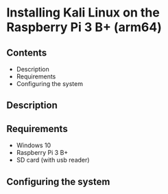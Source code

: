 # Installing Kali Linux on the Raspberry Pi 3 B+ (arm64)

## Contents

- Description
- Requirements
- Configuring the system

## Description

## Requirements

- Windows 10
- Raspberry Pi 3 B+
- SD card (with usb reader)

## Configuring the system
